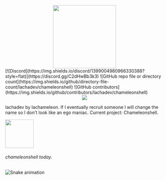 <div align="center">
  <img height="200" src="https://i.ibb.co/hJW5pkPZ/2025-09-27-10-03-55.png"  />
</div>
[![Discord](https://img.shields.io/discord/1399004980966330388?style=flat)](https://discord.gg/C2dHwBb3k3) ![GitHub repo file or directory count](https://img.shields.io/github/directory-file-count/lachadev/chameleonshell) ![GitHub contributors](https://img.shields.io/github/contributors/lachadev/chameleonshell) <div align="center"><img src="https://visitor-badge.laobi.icu/badge?page_id=lachadev.lachadev&"/>
</div>


lachadev by lachameleon. If I eventually recruit someone I will change the name so I don't look like an ego maniac.
Current project: Chameleonshell.


[<img width=90 src="https://www.google.com/logos/doodles/2025/googles-27th-birthday-6753651837110886-ldrk.png">](http://google.com.au/)<h6>chameleonshell today.</h6>


<img src="https://raw.githubusercontent.com/lachadev/lachadev/output/snake.svg" alt="Snake animation" />
